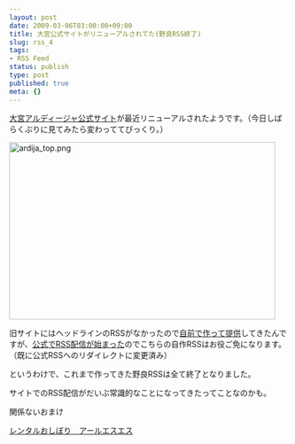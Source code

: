 ```yaml
---
layout: post
date: 2009-03-06T03:00:00+09:00
title: 大宮公式サイトがリニューアルされてた(野良RSS終了)
slug: rss_4
tags:
- RSS Feed
status: publish
type: post
published: true
meta: {}
---
```

<a href="http://www.ardija.co.jp/">大宮アルディージャ公式サイト</a>が最近リニューアルされたようです。（今日しばらくぶりに見てみたら変わっててびっくり。）

<span class="mt-enclosure mt-enclosure-image" style="display: inline;"><a href="/images/uploads/%E5%A4%A7%E5%AE%AE%E3%82%A2%E3%83%AB%E3%83%87%E3%82%A3%E3%83%BC%E3%82%B8%E3%83%A3%E5%85%AC%E5%BC%8F%E3%82%B5%E3%82%A4%E3%83%88.html" onclick="/images/uploads/%E5%A4%A7%E5%AE%AE%E3%82%A2%E3%83%AB%E3%83%87%E3%82%A3%E3%83%BC%E3%82%B8%E3%83%A3%E5%85%AC%E5%BC%8F%E3%82%B5%E3%82%A4%E3%83%88.html','popup','width=974,height=650,scrollbars=no,resizable=no,toolbar=no,directories=no,location=no,menubar=no,status=no,left=0,top=0'); return false"><img src="/images/uploads/大宮アルディージャ公式サイト-thumb-480x320.png" width="480" height="320" alt="ardija_top.png" class="mt-image-none" style="" /></a></span>

旧サイトにはヘッドラインのRSSがなかったので<a href="/blog/2006/03/rss-2.html">自前で作って提供</a>してきたんですが、<a href="http://www.ardija.co.jp/information/rss.xml">公式でRSS配信が始まった</a>のでこちらの自作RSSはお役ご免になります。（既に公式RSSへのリダイレクトに変更済み）

というわけで、これまで作ってきた野良RSSは全て終了となりました。

サイトでのRSS配信がだいぶ常識的なことになってきたってことなのかも。

関係ないおまけ

<a href="http://www.rss-grp.co.jp/">レンタルおしぼり　アールエスエス</a>
